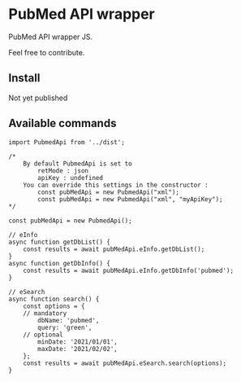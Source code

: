 # PubMed API wrapper

PubMed API wrapper JS.<br/>

Feel free to contribute.<br/>

## Install

Not yet published<br/>

## Available commands

    import PubmedApi from '../dist';

    /*
        By default PubmedApi is set to
            retMode : json
            apiKey : undefined
        You can override this settings in the constructor :
            const pubMedApi = new PubmedApi("xml");
            const pubMedApi = new PubmedApi("xml", "myApiKey");
    */

    const pubMedApi = new PubmedApi();

    // eInfo
    async function getDbList() {
        const results = await pubMedApi.eInfo.getDbList();
    }
    async function getDbInfo() {
        const results = await pubMedApi.eInfo.getDbInfo('pubmed');
    }

    // eSearch
    async function search() {
        const options = {
        // mandatory
            dbName: 'pubmed',
            query: 'green',
        // optional
            minDate: '2021/01/01',
            maxDate: '2021/02/02',
        };
        const results = await pubMedApi.eSearch.search(options);
    }
